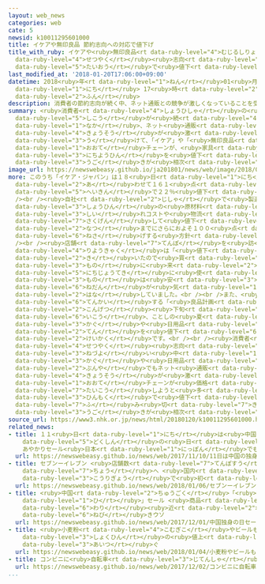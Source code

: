 ```yaml
---
layout: web_news
categories: web
cate: 5
newsid: k10011295601000
title: イケアや無印良品 節約志向への対応で値下げ
title_with_ruby: イケアや<ruby>無印良品<rt data-ruby-level="4">むじるしりょうひん</rt></ruby> <ruby>節約<rt
  data-ruby-level="4">せつやく</rt></ruby><ruby>志向<rt data-ruby-level="5">しこう</rt></ruby>への<ruby>対応<rt
  data-ruby-level="5">たいおう</rt></ruby>で<ruby>値下<rt data-ruby-level="6">ねさ</rt></ruby>げ
last_modified_at: '2018-01-20T17:06:00+09:00'
datetime: 2018<ruby>年<rt data-ruby-level="1">ねん</rt></ruby>01<ruby>月<rt data-ruby-level="1">がつ</rt></ruby>20<ruby>日<rt
  data-ruby-level="1">にち</rt></ruby> 17<ruby>時<rt data-ruby-level="2">じ</rt></ruby>06<ruby>分<rt
  data-ruby-level="2">ふん</rt></ruby>
description: 消費者の節約志向が続く中、ネット通販との競争が激しくなっていることを受けて、「イケア」や「無印良品」といった大手チェーンが、家具や日用品を値下げする動きが相次いでいます。
summary: <ruby>消費者<rt data-ruby-level="4">しょうひしゃ</rt></ruby>の<ruby>節約<rt data-ruby-level="4">せつやく</rt></ruby><ruby>志向<rt
  data-ruby-level="5">しこう</rt></ruby>が<ruby>続<rt data-ruby-level="4">つづ</rt></ruby>く<ruby>中<rt
  data-ruby-level="1">なか</rt></ruby>、ネット<ruby>通販<rt data-ruby-level="7">つうはん</rt></ruby>との<ruby>競争<rt
  data-ruby-level="4">きょうそう</rt></ruby>が<ruby>激<rt data-ruby-level="6">はげ</rt></ruby>しくなっていることを<ruby>受<rt
  data-ruby-level="3">う</rt></ruby>けて、「イケア」や「<ruby>無印良品<rt data-ruby-level="4">むじるしりょうひん</rt></ruby>」といった<ruby>大手<rt
  data-ruby-level="1">おおて</rt></ruby>チェーンが、<ruby>家具<rt data-ruby-level="3">かぐ</rt></ruby>や<ruby>日用品<rt
  data-ruby-level="3">にちようひん</rt></ruby>を<ruby>値下<rt data-ruby-level="6">ねさ</rt></ruby>げする<ruby>動<rt
  data-ruby-level="3">うご</rt></ruby>きが<ruby>相次<rt data-ruby-level="3">あいつ</rt></ruby>いでいます。
image_url: https://newswebeasy.github.io/ja201801/news/web/image/2018/01/20/K10011295601_1801201408_1801201706_01_02.jpg
more: このうち「イケア・ジャパン」は１８<ruby>日<rt data-ruby-level="1">にち</rt></ruby>から、ベッドやテーブルそれにマグカップやフライパンなど、<ruby>合<rt
  data-ruby-level="2">あ</rt></ruby>わせて１６１<ruby>点<rt data-ruby-level="2">てん</rt></ruby>を<ruby>平均<rt
  data-ruby-level="5">へいきん</rt></ruby>で２２％<ruby>値下<rt data-ruby-level="6">ねさ</rt></ruby>げしました。<br
  /><br /><ruby>自社<rt data-ruby-level="2">じしゃ</rt></ruby>で<ruby>製造<rt data-ruby-level="5">せいぞう</rt></ruby>している<ruby>商品<rt
  data-ruby-level="3">しょうひん</rt></ruby>の<ruby>原材料<rt data-ruby-level="4">げんざいりょう</rt></ruby>の<ruby>仕入<rt
  data-ruby-level="3">しい</rt></ruby>れコストや<ruby>物流<rt data-ruby-level="3">ぶつりゅう</rt></ruby>コストを<ruby>削減<rt
  data-ruby-level="7">さくげん</rt></ruby>して<ruby>値下<rt data-ruby-level="6">ねさ</rt></ruby>げにつなげたということで、ことしの<ruby>夏<rt
  data-ruby-level="2">なつ</rt></ruby>までにさらにおよそ１００<ruby>点<rt data-ruby-level="2">てん</rt></ruby>を<ruby>値下<rt
  data-ruby-level="6">ねさ</rt></ruby>げする<ruby>方針<rt data-ruby-level="6">ほうしん</rt></ruby>です。<br
  /><br /><ruby>店舗<rt data-ruby-level="7">てんぽ</rt></ruby>を<ruby>訪<rt data-ruby-level="7">おとず</rt></ruby>れた<ruby>利用客<rt
  data-ruby-level="4">りようきゃく</rt></ruby>は「<ruby>値下<rt data-ruby-level="6">ねさ</rt></ruby>げしたと<ruby>聞<rt
  data-ruby-level="2">き</rt></ruby>いたので<ruby>買<rt data-ruby-level="3">か</rt></ruby>い<ruby>物<rt
  data-ruby-level="3">もの</rt></ruby>に<ruby>来<rt data-ruby-level="2">き</rt></ruby>ました。<ruby>日常的<rt
  data-ruby-level="5">にちじょうてき</rt></ruby>に<ruby>使<rt data-ruby-level="3">つか</rt></ruby>う<ruby>物<rt
  data-ruby-level="3">もの</rt></ruby>は<ruby>安<rt data-ruby-level="3">やす</rt></ruby>いほうがいいですし、やはり<ruby>値段<rt
  data-ruby-level="6">ねだん</rt></ruby>が<ruby>気<rt data-ruby-level="1">き</rt></ruby>になります」と<ruby>話<rt
  data-ruby-level="2">はな</rt></ruby>していました。<br /><br />また、<ruby>無印良品<rt data-ruby-level="4">むじるしりょうひん</rt></ruby>を<ruby>展開<rt
  data-ruby-level="6">てんかい</rt></ruby>する「<ruby>良品計画<rt data-ruby-level="4">りょうひんけいかく</rt></ruby>」も<ruby>今月<rt
  data-ruby-level="2">こんげつ</rt></ruby><ruby>下旬<rt data-ruby-level="7">げじゅん</rt></ruby><ruby>以降<rt
  data-ruby-level="6">いこう</rt></ruby>、ことしの<ruby>夏<rt data-ruby-level="2">なつ</rt></ruby>にかけて<ruby>家具<rt
  data-ruby-level="3">かぐ</rt></ruby>や<ruby>日用品<rt data-ruby-level="3">にちようひん</rt></ruby>などおよそ２４００<ruby>点<rt
  data-ruby-level="2">てん</rt></ruby>を<ruby>値下<rt data-ruby-level="6">ねさ</rt></ruby>げする<ruby>計画<rt
  data-ruby-level="2">けいかく</rt></ruby>です。<br /><br /><ruby>消費者<rt data-ruby-level="4">しょうひしゃ</rt></ruby>の<ruby>節約<rt
  data-ruby-level="4">せつやく</rt></ruby><ruby>志向<rt data-ruby-level="5">しこう</rt></ruby>が<ruby>根強<rt
  data-ruby-level="3">ねづよ</rt></ruby>い<ruby>中<rt data-ruby-level="1">なか</rt></ruby>、<ruby>家具<rt
  data-ruby-level="3">かぐ</rt></ruby>や<ruby>日用品<rt data-ruby-level="3">にちようひん</rt></ruby>の<ruby>分野<rt
  data-ruby-level="2">ぶんや</rt></ruby>でもネット<ruby>通販<rt data-ruby-level="7">つうはん</rt></ruby>との<ruby>競争<rt
  data-ruby-level="4">きょうそう</rt></ruby>が<ruby>激<rt data-ruby-level="6">はげ</rt></ruby>しくなっていて、<ruby>大手<rt
  data-ruby-level="1">おおて</rt></ruby>チェーンが<ruby>価格<rt data-ruby-level="5">かかく</rt></ruby>で<ruby>対抗<rt
  data-ruby-level="7">たいこう</rt></ruby>しようと<ruby>多<rt data-ruby-level="2">おお</rt></ruby>くの<ruby>品目<rt
  data-ruby-level="3">ひんもく</rt></ruby>で<ruby>値下<rt data-ruby-level="6">ねさ</rt></ruby>げに<ruby>踏<rt
  data-ruby-level="7">ふ</rt></ruby>み<ruby>切<rt data-ruby-level="7">き</rt></ruby>る<ruby>動<rt
  data-ruby-level="3">うご</rt></ruby>きが<ruby>相次<rt data-ruby-level="3">あいつ</rt></ruby>いでいます。
source_url: https://www3.nhk.or.jp/news/html/20180120/k10011295601000.html
related_news:
- title: １１<ruby>日<rt data-ruby-level="1">にち</rt></ruby>は<ruby>中国<rt data-ruby-level="2">ちゅうごく</rt></ruby>の「<ruby>独身<rt
    data-ruby-level="5">どくしん</rt></ruby>の<ruby>日<rt data-ruby-level="1">ひ</rt></ruby>」
    あやかりセール<ruby>日本<rt data-ruby-level="1">にっぽん</rt></ruby>でも
  url: https://newswebeasy.github.io/news/web/2017/11/10/11日は中国の独身の日-あやかりセール日本でも
- title: セブンーイレブン <ruby>店舗数<rt data-ruby-level="7">てんぽすう</rt></ruby>が２<ruby>万<rt data-ruby-level="2">まん</rt></ruby><ruby>超<rt
    data-ruby-level="7">ちょう</rt></ruby>へ <ruby>国内<rt data-ruby-level="2">こくない</rt></ruby><ruby>小売業<rt
    data-ruby-level="3">こうりぎょう</rt></ruby>で<ruby>初<rt data-ruby-level="4">はつ</rt></ruby>
  url: https://newswebeasy.github.io/news/web/2018/01/06/セブンーイレブン-店舗数が2万超へ-国内小売業で初
- title: <ruby>中国<rt data-ruby-level="2">ちゅうごく</rt></ruby>「<ruby>独身<rt data-ruby-level="5">どくしん</rt></ruby>の<ruby>日<rt
    data-ruby-level="1">ひ</rt></ruby>」セール <ruby>商品<rt data-ruby-level="3">しょうひん</rt></ruby>８<ruby>割<rt
    data-ruby-level="6">わり</rt></ruby><ruby>近<rt data-ruby-level="2">ちか</rt></ruby>くで<ruby>値引<rt
    data-ruby-level="6">ねび</rt></ruby>きウソ
  url: https://newswebeasy.github.io/news/web/2017/12/01/中国独身の日セール-商品8割近くで値引きウソ
- title: <ruby>小麦粉<rt data-ruby-level="4">こむぎこ</rt></ruby>やビールも…ことし<ruby>身近<rt data-ruby-level="3">みぢか</rt></ruby>な<ruby>食品<rt
    data-ruby-level="3">しょくひん</rt></ruby>の<ruby>値上<rt data-ruby-level="6">ねあ</rt></ruby>げ<ruby>相次<rt
    data-ruby-level="3">あいつ</rt></ruby>ぐ
  url: https://newswebeasy.github.io/news/web/2018/01/04/小麦粉やビールもことし身近な食品の値上げ相次ぐ
- title: コンビニに<ruby>自転車<rt data-ruby-level="3">じてんしゃ</rt></ruby>シェアリングやフィットネス
  url: https://newswebeasy.github.io/news/web/2017/12/02/コンビニに自転車シェアリングやフィットネス
...
```


